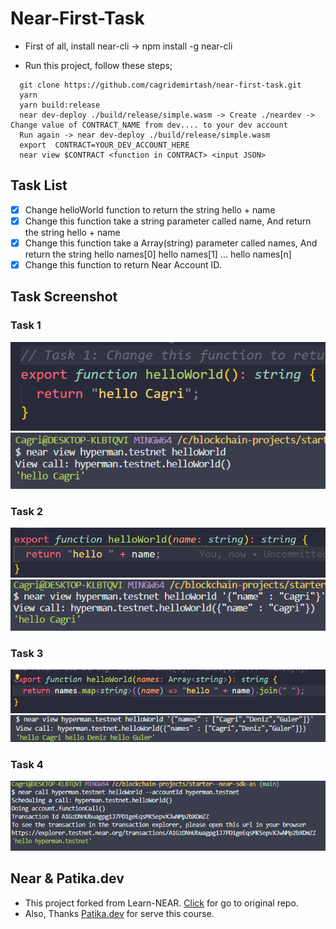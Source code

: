 # Near-First-Task

- First of all, install near-cli -> npm install -g near-cli

- Run this project, follow these steps;

```git
  git clone https://github.com/cagridemirtash/near-first-task.git
  yarn
  yarn build:release
  near dev-deploy ./build/release/simple.wasm -> Create ./neardev -> Change value of CONTRACT_NAME from dev.... to your dev account
  Run again -> near dev-deploy ./build/release/simple.wasm
  export  CONTRACT=YOUR_DEV_ACCOUNT_HERE
  near view $CONTRACT <function in CONTRACT> <input JSON>
```

## Task List

- [x] Change helloWorld function to return the string hello + name
- [x] Change this function take a string parameter called name, And return the string hello + name
- [x] Change this function take a Array(string) parameter called names, And return the string hello names[0] hello names[1] ... hello names[n]
- [x] Change this function to return Near Account ID.

## Task Screenshot

### Task 1

![Task-Function-1](./task-img/task-1.PNG)
![Task-Console-1](./task-img/task-console-1.PNG)

### Task 2

![Task-Function-2](./task-img/task-2.PNG)
![Task-Console-2](./task-img/task-console-2.PNG)

### Task 3

![Task-Function-3](./task-img/task-3.PNG)
![Task-Console-3](./task-img/task-console-3.PNG)

### Task 4

![Task-Console-4](./task-img/task-console-4.PNG)

## Near & Patika.dev

- This project forked from Learn-NEAR. [Click](https://github.com/Learn-NEAR/starter--near-sdk-as) for go to original repo.
- Also, Thanks [Patika.dev](https://www.patika.dev/) for serve this course.
